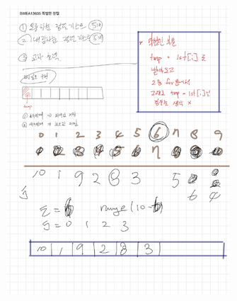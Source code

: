 ![50825257-A3D4-4B6F-8018-CDF0C07D56C4.jpeg](README_assets/de6f47f3747c35ea5405346833457c0365310d73.jpeg)


